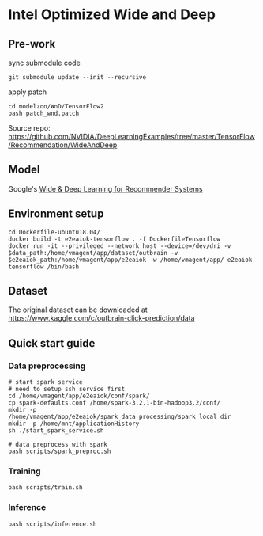 # Intel Optimized Wide and Deep

## Pre-work
sync submodule code
```
git submodule update --init --recursive
```

apply patch
```
cd modelzoo/WnD/TensorFlow2
bash patch_wnd.patch
```

Source repo: https://github.com/NVIDIA/DeepLearningExamples/tree/master/TensorFlow/Recommendation/WideAndDeep

## Model

Google's [Wide & Deep Learning for Recommender Systems](https://arxiv.org/abs/1606.07792)

## Environment setup

```
cd Dockerfile-ubuntu18.04/
docker build -t e2eaiok-tensorflow . -f DockerfileTensorflow
docker run -it --privileged --network host --device=/dev/dri -v $data_path:/home/vmagent/app/dataset/outbrain -v $e2eaiok_path:/home/vmagent/app/e2eaiok -w /home/vmagent/app/ e2eaiok-tensorflow /bin/bash
```

## Dataset

The original dataset can be downloaded at https://www.kaggle.com/c/outbrain-click-prediction/data

## Quick start guide

### Data preprocessing
```
# start spark service
# need to setup ssh service first
cd /home/vmagent/app/e2eaiok/conf/spark/
cp spark-defaults.conf /home/spark-3.2.1-bin-hadoop3.2/conf/
mkdir -p /home/vmagent/app/e2eaiok/spark_data_processing/spark_local_dir
mkdir -p /home/mnt/applicationHistory
sh ./start_spark_service.sh

# data preprocess with spark
bash scripts/spark_preproc.sh
```

### Training

`bash scripts/train.sh`

### Inference

`bash scripts/inference.sh`
